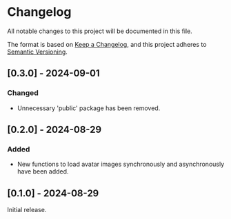 # Changelog

All notable changes to this project will be documented in this file.

The format is based on [Keep a Changelog](https://keepachangelog.com/en/1.1.0/),
and this project adheres to [Semantic Versioning](https://semver.org/spec/v2.0.0.html).

## [0.3.0] - 2024-09-01

### Changed

- Unnecessary 'public' package has been removed.

## [0.2.0] - 2024-08-29

### Added

- New functions to load avatar images synchronously and asynchronously have been added.

## [0.1.0] - 2024-08-29

Initial release.

